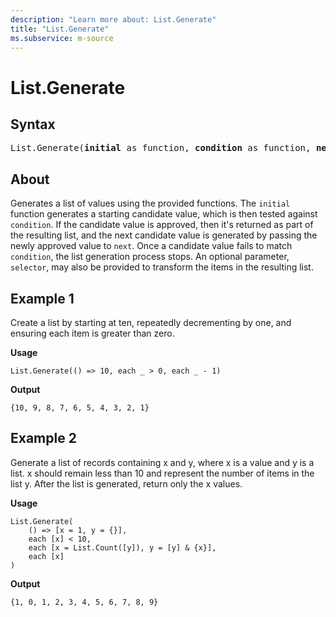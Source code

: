 ```yaml
---
description: "Learn more about: List.Generate"
title: "List.Generate"
ms.subservice: m-source
---
```

# List.Generate

## Syntax

<pre>
List.Generate(<b>initial</b> as function, <b>condition</b> as function, <b>next</b> as function, optional <b>selector</b> as nullable function) as list
</pre>

## About

Generates a list of values using the provided functions. The `initial` function generates a starting candidate value, which is then tested against `condition`. If the candidate value is approved, then it's returned as part of the resulting list, and the next candidate value is generated by passing the newly approved value to `next`. Once a candidate value fails to match `condition`, the list generation process stops. An optional parameter, `selector`, may also be provided to transform the items in the resulting list.

## Example 1

Create a list by starting at ten, repeatedly decrementing by one, and ensuring each item is greater than zero.

**Usage**

```powerquery-m
List.Generate(() => 10, each _ > 0, each _ - 1)
```

**Output**

`{10, 9, 8, 7, 6, 5, 4, 3, 2, 1}`

## Example 2

Generate a list of records containing x and y, where x is a value and y is a list. x should remain less than 10 and represent the number of items in the list y. After the list is generated, return only the x values.

**Usage**

```powerquery-m
List.Generate(
    () => [x = 1, y = {}],
    each [x] < 10,
    each [x = List.Count([y]), y = [y] & {x}],
    each [x]
)
```

**Output**

`{1, 0, 1, 2, 3, 4, 5, 6, 7, 8, 9}`
